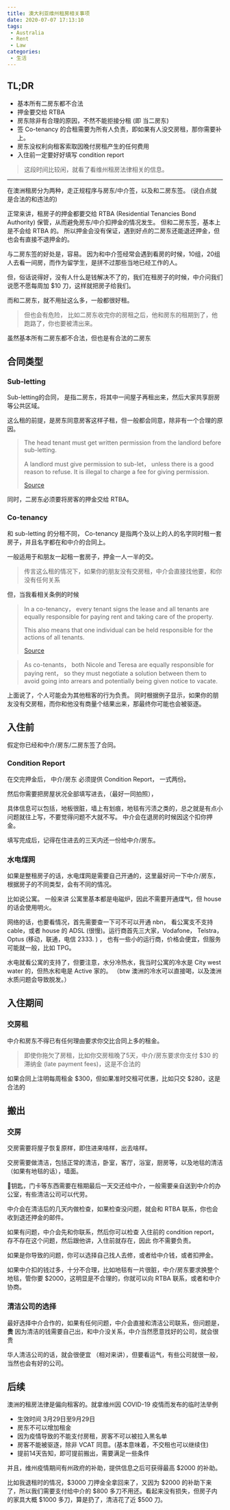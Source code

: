 ```yaml
---
title: 澳大利亚维州租房相关事项
date: 2020-07-07 17:13:10
tags:
 - Australia
 - Rent
 - Law
categories:
 - 生活
---
```


## TL;DR
 - 基本所有二房东都不合法
 - 押金要交给 RTBA
 - 房东除非有合理的原因，不然不能拒接分租 (即 当二房东)
 - 签 Co-tenancy 的合租需要为所有人负责，即如果有人没交房租，那你需要补上。
 - 房东没权利向租客索取因晚付房租产生的任何费用
 - 入住前一定要好好填写 condition report

<!--more-->

 > 这段时间比较闲，就看了看维州租房法律相关的信息。

---

在澳洲租房分为两种，走正规程序与房东/中介签，以及和二房东签。 (说白点就是合法的和违法的)

正常来讲，租房子的押金都要交给 RTBA (Residential Tenancies Bond Authority) 保管，从而避免房东/中介扣押金的情况发生。 但和二房东签，基本上是不会给 RTBA 的。 所以押金会没有保证，遇到好点的二房东还能退还押金，但也会有直接不退押金的。

与二房东签的好处是，容易。 因为和中介签经常会遇到看房的时候，10组，20组人去看一间房，而作为留学生，是拼不过那些当地已经工作的人。

但，俗话说得好，没有人什么是钱解决不了的，我们在租房子的时候，中介问我们说愿不愿每周加 $10 刀，这样就把房子给我们。

而和二房东，就不用扯这么多，一般都很好租。

 > 但也会有危险， 比如二房东收完你的房租之后，他和房东的租期到了，他跑路了，你也要被清出来。

虽然基本所有二房东都不合法，但也是有合法的二房东

## 合同类型

### Sub-letting
 Sub-letting的合同， 是指二房东，将其中一间屋子再租出来，然后大家共享厨房等公共区域。

 这么租的前提，是房东同意房客这样子租，但一般都会同意，除非有一个合理的原因。
 
 > The head tenant must get written permission from the landlord before sub-letting. 
 > 
 > A landlord must give permission to sub-let， unless there is a good reason to refuse. It is illegal to charge a fee for giving permission. 
 >
 > [Source](https://www.consumer.vic.gov.au/housing/renting/types-of-rental-agreements/subletting)

 同时，二房东必须要将房客的押金交给 RTBA。

### Co-tenancy
 和 sub-letting 的分租不同， Co-tenancy 是指两个及以上的人的名字同时租一套房子，并且名字都在和中介的合同上。

 一般适用于和朋友一起租一套房子，押金一人一半的交。

 > 传言这么租的情况下，如果你的朋友没有交房租，中介会直接找他要，和你没有任何关系

 但，当我看相关条例的时候

 > In a co-tenancy， every tenant signs the lease and all tenants are equally responsible for paying rent and taking care of the property.
 >
 > This also means that one individual can be held responsible for the actions of all tenants.
 > 
 > [Source](https://www.consumer.vic.gov.au/housing/renting/types-of-rental-agreements/co-tenancy-or-joint-tenancy)


 > As co-tenants， both Nicole and Teresa are equally responsible for paying rent， so they must negotiate a solution between them to avoid going into arrears and potentially being given notice to vacate.

 上面说了，个人可能会为其他租客的行为负责。 同时根据例子显示，如果你的朋友没有交房租，而你和他没有商量个结果出来，那最终你可能也会被驱逐。


## 入住前

假定你已经和中介/房东/二房东签了合同。

### Condition Report

在交完押金后， 中介/房东 必须提供 Condition Report， 一式两份。

然后你需要把房屋状况全部填写进去，（最好一同拍照），

具体信息可以包括，地板很脏，墙上有划痕，地毯有污渍之类的，总之就是有点小问题就往上写，不要觉得问题不大就不写。 中介会在退房的时候因这个扣你押金。

填写完成后，记得在住进去的三天内还一份给中介/房东。

### 水电煤网

如果是整租房子的话，水电煤网是需要自己开通的，这里最好问一下中介/房东，根据房子的不同类型，会有不同的情况。

比如说公寓。 一般来讲 公寓里基本都是电磁炉，因此不需要开通煤气，但 house 的话会使用明火。

网络的话，也要看情况，首先需要查一下可不可以开通 nbn， 看公寓支不支持 cable，或者 house 的 ADSL (很慢)。运行商首先三大家，Vodafone， Telstra， Optus (移动，联通，电信 2333. ) ， 也有一些小的运行商，价格会便宜，但服务可能就一般，比如 TPG。

水电就看公寓的支持了，但要注意，水分冷热水，我当时公寓的冷水是 City west water 的，但热水和电是 Active 家的。
（btw 澳洲的冷水可以直接喝，以及澳洲水质问题会导致脱发。）


## 入住期间

### 交房租

中介和房东不得已有任何理由要求你交比合同上多的租金。

 > 即使你拖欠了房租，比如你交房租晚了5天，中介/房东要求你支付 $30 的滞纳金 (late payment fees)，这是不合法的

如果合同上注明每周租金 $300，但如果准时交租可优惠，比如只交 $280，这是合法的


## 搬出

### 交房

交房需要将屋子恢复原样，即住进来啥样，出去啥样。

交房需要做清洁，包括正常的清洁，卧室，客厅，浴室，厨房等，以及地毯的清洁（如果有地毯的话），墙面。

钥匙，门卡等东西需要在租期最后一天交还给中介，一般需要亲自送到中介的办公室，有些清洁公司可以代劳。

中介会在清洁后的几天内做检查，如果检查没问题，就会和 RTBA 联系，你也会收到退还押金的邮件。

如果有问题，中介会先和你联系，然后你可以检查 入住前的 condition report，存不存在这个问题，然后跟他讲，入住前就存在，因此 你不需要负责。

如果是你导致的问题，你可以选择自己找人去修，或者给中介钱，或者扣押金。

如果中介扣的钱过多，十分不合理，比如地毯有一片很脏，中介/房东要求换整个地毯，管你要 $2000，这明显是不合理的，你就可以向 RTBA 联系，或者和中介协商。

### 清洁公司的选择

最好选择中介合作的，如果有任何问题，中介会直接和清洁公司联系，但问题是，**贵** 因为清洁的钱需要自己出，和中介没关系，中介当然愿意找好的公司，就会很贵

华人清洁公司的话，就会很便宜 （相对来讲），但要看运气，有些公司就很一般，当然也会有好的公司。


## 后续

澳洲的租房法律是偏向租客的。就拿维州因 COVID-19 疫情而发布的临时法举例

 - 生效时间 3月29日至9月29日
 - 房东不可以增加租金
 - 因为疫情导致的不能支付房租，房客不可以被拉入黑名单
 - 房客不能被驱逐，除非 VCAT 同意。(基本意味着，不交租也可以继续住)
 - 提前14天告知，即可提前搬出，需要满足一些条件

并且，维州疫情期间有州政府的补助，提供信息之后可获得最高 $2000 的补助。

比如我退租时的情况，$3000 刀押金全拿回来了，又因为 $2000 的补助下来了，所以我们需要支付给中介的 $800 多刀不用还。看起来没有损失，但房子内的家具大概 $1000 多刀，算是扔了，清洁花了近 $500 刀。